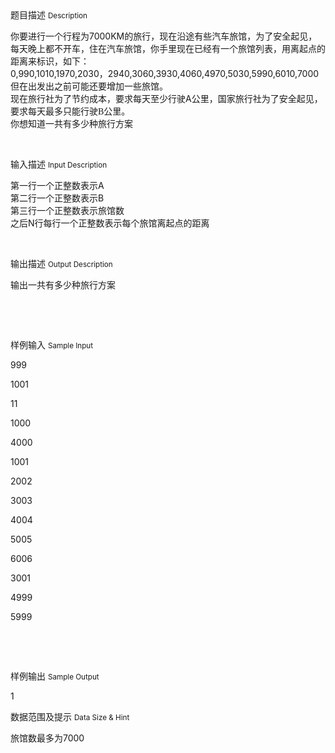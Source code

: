 <div class="panel panel-default">
<div class="area-title">
<span>
题目描述
<small>Description</small>
</span></div>
<div class="panel-body">

<p><span style=""><span style="">你要进行一个行程为</span>7000KM<span style="">的旅行，现在沿途有些汽车旅馆，为了安全起见，每天晚上都不开车，住在汽车旅馆，你手里现在已经有一个旅馆列表，用离起点的距离来标识，如下：</span></span><span style=""><br></span><span style="">0,990,1010,1970,2030，2940,3060,3930,4060,4970,5030,5990,6010,7000<br></span><span style=""><span style="">但在出发出之前可能还要增加一些旅馆。</span></span><span style=""><br></span><span style=""><span style="">现在旅行社为了节约成本，要求每天至少行驶</span>A<span style="">公里，国家旅行社为了安全起见，要求每天最多只能行驶</span><span style="font-family: Calibri;">B</span><span style="">公里。</span></span><span style=""><br></span><span style=""><span style="">你想知道一共有多少种旅行方案</span></span></p><p><br></p>

</div>
</div>

<div class="panel panel-default">
<div class="area-title">
<span>
输入描述
<small>Input Description</small>
</span></div>
<div class="panel-body">
<p><span style=""><span style="">第一行一个正整数表示</span>A</span><span style=""><br></span><span style=""><span style="">第二行一个正整数表示</span>B</span><span style=""><br></span><span style=""><span style="">第三行一个正整数表示旅馆数</span></span><span style=""><br></span><span style=""><span style="">之后</span>N<span style="">行每行一个正整数表示每个旅馆离起点的距离</span></span></p><p><br></p>

</div>
</div>
<div  class="panel panel-default">
<div class="area-title">
<span>
输出描述
<small>Output Description</small>
</span></div>
<div class="panel-body">

<p><span style=";font-family:宋体;font-size:14px"><span style="font-family:宋体">输出一共有多少种旅行方案</span></span></p><p><br/></p><p><br/></p>

</div>
</div>


<div class="panel panel-default">
<div class="area-title">
<span>
样例输入
<small>Sample Input</small>
</span></div>
<div class="panel-body">
<p style=""><span style="">999</span></p><p style=""><span style="">1001</span></p><p style=""><span style="">11</span></p><p style=""><span style="">1000</span></p><p style=""><span style="">4000</span></p><p style=""><span style="">1001</span></p><p style=""><span style="">2002</span></p><p style=""><span style="">3003</span></p><p style=""><span style="">4004</span></p><p style=""><span style="">5005</span></p><p style=""><span style="">6006</span></p><p style=""><span style="">3001</span></p><p style=""><span style="">4999</span></p><p style=""><span style="">5999</span></p><p><span style=""><br></span></p><p><br></p>

</div>
</div>

<div class="panel panel-default">
<div class="area-title">
<span>
样例输出
<small>Sample Output</small>
</span></div>
<div class="panel-body">
<p>1</p>

</div>
</div>

<div class="panel panel-default">
<div class="area-title">
<span>
数据范围及提示
<small>Data Size & Hint</small>
</span></div>
<div class="panel-body">
<p>旅馆数最多为7000<br></p>
</div>
</div>
